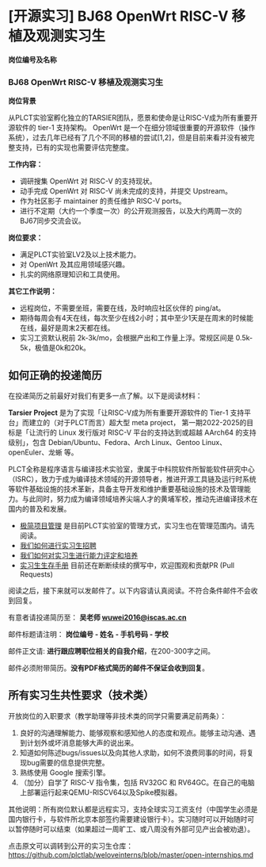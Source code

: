 # [开源实习] BJ68 OpenWrt RISC-V 移植及观测实习生
**岗位编号及名称**

### BJ68 OpenWrt RISC-V 移植及观测实习生

**岗位背景**

从PLCT实验室孵化独立的TARSIER团队，愿景和使命是让RISC-V成为所有重要开源软件的 tier-1 支持架构。 OpenWrt 是一个在细分领域很重要的开源软件（操作系统），过去几年已经有了几个不同的移植的尝试[1,2]，但是目前来看并没有被完整支持，已有的实现也需要评估完整度。

**工作内容：**
- 调研搜集 OpenWrt 对 RISC-V 的支持现状。
- 动手完成 OpenWrt 对 RISC-V 尚未完成的支持，并提交 Upstream。
- 作为社区影子 maintainer 的责任维护 RISC-V ports。
- 进行不定期（大约一个季度一次）的公开观测报告，以及大约两周一次的BJ67同步交流会议。

**岗位要求：**
- 满足PLCT实验室LV2及以上技术能力。
- 对 OpenWrt 及其应用领域感兴趣。
- 扎实的网络原理知识和工具使用。

**其它工作说明：**
- 远程岗位，不需要坐班，需要在线，及时响应社区伙伴的 ping/at。
- 期待每周会有4天在线，每次至少在线2小时；其中至少1天是在周末的时候能在线，最好是周末2天都在线。
- 实习工资默认税前 2k-3k/mo，会根据产出和工作量上浮。常规区间是 0.5k-5k，极值是0k和20k。


## 如何正确的投递简历

在投递简历之前最好对我们有更多一点了解。以下是阅读材料：

**Tarsier Project** 是为了实现「让RISC-V成为所有重要开源软件的 Tier-1 支持平台」而建立的（对于PLCT而言）超大型 meta project， 第一期2022-2025的目标是「让流行的 Linux 发行版对 RISC-V 平台的支持达到或超越 AArch64 的支持级别」，包含 Debian/Ubuntu、Fedora、Arch Linux、Gentoo Linux、openEuler、龙蜥 等。

PLCT全称是程序语言与编译技术实验室，隶属于中科院软件所智能软件研究中心（ISRC），致力于成为编译技术领域的开源领导者，推进开源工具链及运行时系统等软件基础设施的技术革新，具备主导开发和维护重要基础设施的技术及管理能力。与此同时，努力成为编译领域培养尖端人才的黄埔军校，推动先进编译技术在国内的普及和发展。

- [极简项目管理](https://github.com/lazyparser/minimalist-team-leader) 是目前PLCT实验室的管理方式，实习生也在管理范围内。请先阅读。
- [我们如何进行实习生招聘](https://github.com/lazyparser/weloveinterns/blob/master/how-do-we-interview-interns.md)
- [我们如何对实习生进行能力评定和培养](https://github.com/lazyparser/weloveinterns/blob/master/how-do-we-rank-interns.md)
- [实习生生存手册](https://github.com/lazyparser/survivial-manual-for-interns) 目前还在断断续续的撰写中，欢迎围观和贡献PR (Pull Requests)

阅读之后，接下来就可以发邮件了。以下内容请认真阅读。不符合条件邮件不会收到回复。

有意者请投递简历至：
**吴老师 wuwei2016@iscas.ac.cn**

邮件标题请注明：
**岗位编号 - 姓名 - 手机号码 - 学校**

邮件正文请:
**进行跟应聘职位相关的自我介绍**，在200-300字之间。

邮件必须附带简历。**没有PDF格式简历的邮件不保证会收到回复**。

## 所有实习生共性要求（技术类）

开放岗位的入职要求（教学助理等非技术类的同学只需要满足前两条）：

1. 良好的沟通理解能力、能够观察和感知他人的态度和观点。能够主动沟通、遇到计划外或坏消息能够大声的说出来。
2. 知道如何陈述bugs/issues以及向其他人求助，如何不浪费同事的时间，将复现bug需要的信息提供完整。
6. 熟练使用 Google 搜索引擎。
8. （加分）自学了 RISC-V 指令集，包括 RV32GC 和 RV64GC。在自己的电脑上部署运行起来QEMU-RISCV64以及Spike模拟器。

其他说明：所有岗位默认都是远程实习，支持全球实习工资支付（中国学生必须是国内银行卡，与软件所北京本部签约需要建设银行卡）。实习随时可以开始随时可以暂停随时可以结束（如果超过一周旷工、或八周没有外部可见产出会被劝退）。

点击原文可以调转到公开的实习生仓库：
https://github.com/plctlab/weloveinterns/blob/master/open-internships.md
